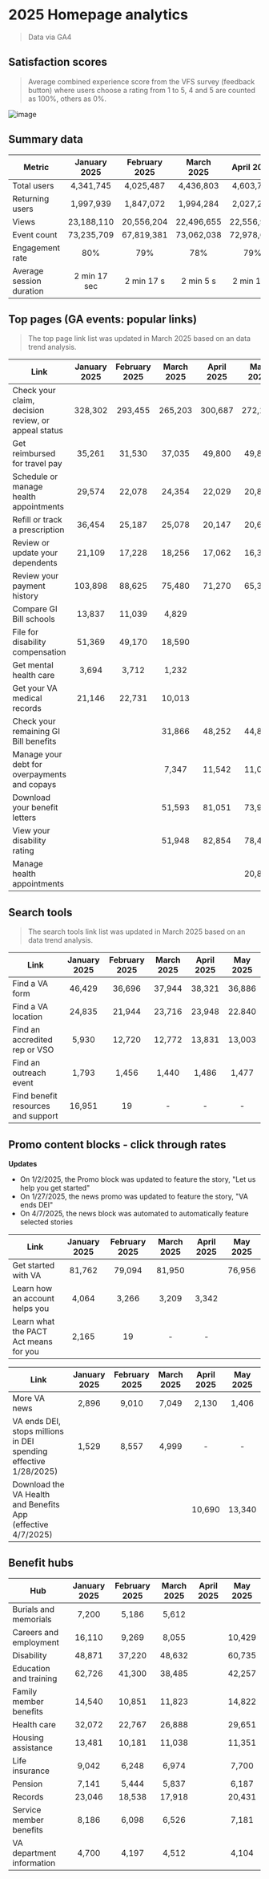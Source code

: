 # 2025 Homepage analytics
> Data via GA4 

## Satisfaction scores
> Average combined experience score from the VFS survey (feedback button) where users choose a rating from 1 to 5, 4 and 5 are counted as 100%, others as 0%.

![image](https://github.com/user-attachments/assets/87c14958-b1f3-4547-b8e3-2491443d5c5a)



## Summary data

Metric | January 2025 | February 2025 | March 2025 | April 2025 | May 2025
|---|:---:|:---:|:---:|:---:|:---:|
Total users 	|	4,341,745 | 4,025,487 |  4,436,803 | 4,603,742 | 4,472,097
Returning users 	|	 	1,997,939 | 1,847,072 | 1,994,284 | 2,027,257 | 2,008,381
Views | 23,188,110 | 20,556,204 |  22,496,655 | 22,556,949 | 21,860,795
Event count  	|	73,235,709 | 67,819,381 | 73,062,038 | 72,978,698 | 73,139,620
Engagement rate	|		80% | 79% | 78% | 79% | 76% | 
Average session duration	|2 min 17 sec | 2 min 17 s |2 min 5 s |2 min 10 s |2 min 2 s |

## Top pages (GA events: popular links)
> The top page link list was updated in March 2025 based on an data trend analysis.

| Link | January 2025 |February 2025 | March 2025 | April 2025 | May 2025 
| --- |:---:|:---:|:---:|:---:|:---:|
|	Check your claim, decision review, or appeal status	|	328,302	|	293,455	|	265,203	|	 300,687 |  272,105
|	Get reimbursed for travel pay	|	35,261	|	31,530	|	37,035	|	49,800 | 49,887
|	Schedule or manage health appointments	|	29,574	|	22,078	|	24,354	|	 22,029 | 20,855
|	Refill or track a prescription	|	36,454	|	25,187	|	25,078	|	 20,147 |  20,620
|	Review or update your dependents	|	21,109	|	17,228	|	18,256	|	 17,062 | 16,326
|	Review your payment history	|	103,898	|	88,625	|	75,480	|	 71,270 | 65,358
|	Compare GI Bill schools	|	13,837	|	11,039	|	4,829	|	| | 
|	File for disability compensation	|	51,369	|	49,170	|	18,590	|	| | 
|	Get mental health care	|	3,694	|	3,712	|	1,232	|	| | 
|	Get your VA medical records	|	21,146	|	22,731	|	10,013	|	| | 
|	Check your remaining GI Bill benefits	|		|		|	31,866	|	48,252 | 44,871 |
|	Manage your debt for overpayments and copays	|		|		|	7,347	|	11,542 | 11,053
|	Download your benefit letters	|		|		|	51,593	|	81,051 | 73,935
|	View your disability rating	|		|		|	51,948	|	82,854 | 78,419
| Manage health appointments | | | | |  20,855


## Search tools 
> The search tools link list was updated in March 2025 based on an data trend analysis.

| Link | January 2025 |February 2025 | March 2025 |April 2025 | May 2025
| --- |:---:|:---:|:---:|:---:|:---:|
|	Find a VA form	|	 46,429 	 | 	 36,696 	 | 	 37,944 	| 38,321 | 36,886
|	Find a VA location	|	 24,835 	 | 	 21,944 	 | 	 23,716 	|23,948 | 22.840
|	Find an accredited rep or VSO	|	 5,930 	 | 	 12,720 	 | 	 12,772 	| 13,831 | 13,003
|	Find an outreach event	|	 1,793 	 | 	 1,456 	 | 	 1,440 	| 1,486 | 1,477 
|	Find benefit resources and support	|	 16,951 	 | 	 19 	 | 	 -   	| -| -|

## Promo content blocks - click through rates

**Updates**
- On 1/2/2025, the Promo block was updated to feature the story, "Let us help you get started"
- On 1/27/2025, the news promo was updated to feature the story, "VA ends DEI"
- On 4/7/2025, the news block was automated to automatically feature selected stories 

| Link | January 2025 |February 2025 | March 2025 |April 2025 | May 2025 |
| --- |:---:|:---:|:---:|:---:|:---:|
|	Get started with VA 	|	 81,762 	 | 	 79,094 	 | 	 81,950 	| | 76,956 | 
|	Learn how an account helps you	|	 4,064 	 | 	 3,266 	 | 	 3,209 	| 3,342
|	Learn what the PACT Act means for you	|	 2,165 	 | 	 19 	 | 	 -   	| - | 

| Link | January 2025 |February 2025 | March 2025 | April 2025 | May 2025
| --- |:---:|:---:|:---:|:---:|:---:|
|	More VA news	|	 2,896 	 | 	 9,010 	 | 	 7,049 	| 2,130 | 1,406
|	VA ends DEI, stops millions in DEI spending effective 1/28/2025) 	|	 1,529 	 | 	 8,557 	 | 	 4,999 	| - | - | 
| Download the VA Health and Benefits App (effective 4/7/2025) | | | | 10,690 | 13,340





## Benefit hubs

| Hub | January 2025 |February 2025 | March 2025 |April 2025 | May 2025 |
| --- |:---:|:---:|:---:|:---:|:---:|
|	Burials and memorials	|	 7,200 	 | 	 5,186 	 | 	 5,612 	| | 
|	Careers and employment	|	 16,110 	 | 	 9,269 	 | 	 8,055 	| | 10,429
|	Disability	|	 48,871 	 | 	 37,220 	 | 	 48,632 	| | 60,735
|	Education and training	|	 62,726 	 | 	 41,300 	 | 	 38,485 	|| 42,257
|	Family member benefits	|	 14,540 	 | 	 10,851 	 | 	 11,823 	|| 14,822
|	Health care	|	 32,072 	 | 	 22,767 	 | 	 26,888 	|| 29,651
|	Housing assistance	|	 13,481 	 | 	 10,181 	 | 	 11,038 	| | 11,351
|	Life insurance	|	 9,042 	 | 	 6,248 	 | 	 6,974 	| | 7,700
|	Pension	|	 7,141 	 | 	 5,444 	 | 	 5,837 	| | 6,187
|	Records	|	 23,046 	 | 	 18,538 	 | 	 17,918 	| | 20,431
|	Service member benefits	|	 8,186 	 | 	 6,098 	 | 	 6,526 	| | 7,181
|	VA department information	|	 4,700 	 | 	 4,197 	 | 	 4,512 	|  | 4,104


